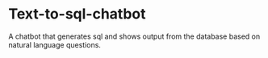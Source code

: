 # Text-to-sql-chatbot
A chatbot that generates sql and shows output from the database based on natural language questions. 
